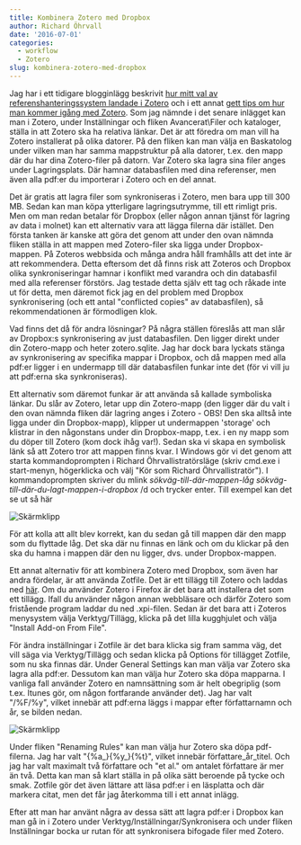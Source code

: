```yaml
---
title: Kombinera Zotero med Dropbox
author: Richard Öhrvall
date: '2016-07-01'
categories:
  - workflow
  - Zotero
slug: kombinera-zotero-med-dropbox
---
```


Jag har i ett tidigare blogginlägg beskrivit [hur mitt val av referenshanteringssystem landade i Zotero](https://richardohrvall.rbind.io/2016/04/val-av-referenshanteringssystem-zotero/) och i ett annat [gett tips om hur man kommer igång med Zotero](https://richardohrvall.rbind.io/2016/05/kom-igang-med-zotero/). Som jag nämnde i det senare inlägget kan man i Zotero, under Inställningar och fliken Avancerat\Filer och kataloger, ställa in att Zotero ska ha relativa länkar. Det är att föredra om man vill ha Zotero installerat på olika datorer. På den fliken kan man välja en Baskatolog under vilken man har samma mappstruktur på alla datorer, t.ex. den mapp där du har dina Zotero-filer på datorn. Var Zotero ska lagra sina filer anges under Lagringsplats. Där hamnar databasfilen med dina referenser, men även alla pdf:er du importerar i Zotero och en del annat.

Det är gratis att lagra filer som synkroniseras i Zotero, men bara upp till 300 MB. Sedan kan man köpa ytterligare lagringsutrymme, till ett rimligt pris. Men om man redan betalar för Dropbox (eller någon annan tjänst för lagring av data i molnet) kan ett alternativ vara att lägga filerna där istället. Den första tanken är kanske att göra det genom att under den ovan nämnda fliken ställa in att mappen med Zotero-filer ska ligga under Dropbox-mappen.  På Zoteros webbsida och många andra håll framhålls att det inte är att rekommendera. Detta eftersom det då finns risk att Zoteros och Dropbox olika  synkroniseringar hamnar i konflikt med varandra och din databasfil med alla referenser förstörs. Jag testade detta själv ett tag och råkade inte ut för detta, men däremot fick jag en del problem med Dropbox synkronisering (och ett antal "conflicted copies" av databasfilen), så rekommendationen är förmodligen klok.

Vad finns det då för andra lösningar? På några ställen föreslås att man slår av Dropbox:s synkronisering av just databasfilen. Den ligger direkt under din Zotero-mapp och heter zotero.sqlite. Jag har dock bara lyckats stänga av synkronisering av specifika mappar i Dropbox, och då mappen med alla pdf:er ligger i en undermapp till där databasfilen funkar inte det (för vi vill ju att pdf:erna ska synkroniseras).

Ett alternativ som däremot funkar är att använda så kallade symboliska länkar. Du slår av Zotero, letar upp din Zotero-mapp (den ligger där du valt i den ovan nämnda fliken där lagring anges i Zotero - OBS! Den ska alltså inte ligga under din Dropbox-mapp), klipper ut undermappen 'storage' och klistrar in den någonstans under din Dropbox-mapp, t.ex. i en ny mapp som du döper till Zotero (kom dock ihåg var!). Sedan ska vi skapa en symbolisk länk så att Zotero tror att mappen finns kvar. I Windows gör vi det genom att starta kommandoprompten i Richard Öhrvallistratörsläge (skriv cmd.exe i start-menyn, högerklicka och välj "Kör som Richard Öhrvallistratör"). I kommandoprompten skriver du  mlink _sökväg-till-där-mappen-låg_ _sökväg-till-där-du-lagt-mappen-i-dropbox_  /d och trycker enter. Till exempel kan det se ut så här

![Skärmklipp](/img/wp/Skärmklipp-3.png)

För att kolla att allt blev korrekt, kan du sedan gå till mappen där den mapp som du flyttade låg. Det ska där nu finnas en länk och om du klickar på den ska du hamna i mappen där den nu ligger, dvs. under Dropbox-mappen.

Ett annat alternativ för att kombinera Zotero med Dropbox, som även har andra fördelar, är att använda Zotfile. Det är ett tillägg till Zotero och laddas ned [här](http://zotfile.com/#install-zotfile). Om du använder Zotero i Firefox är det bara att installera det som ett tillägg. Ifall du använder någon annan webbläsare och därför Zotero som fristående program laddar du ned .xpi-filen. Sedan är det bara att i Zoteros menysystem välja Verktyg/Tillägg, klicka på det lilla kugghjulet och välja "Install Add-on From File".

För ändra inställningar i Zotfile är det bara klicka sig fram samma väg, det vill säga via Verktyg/Tillägg och sedan klicka på Options för tillägget Zotfile, som nu ska finnas där.  Under General Settings kan man välja var Zotero ska lagra alla pdf:er.  Dessutom kan man välja hur Zotero ska döpa mapparna. I vanliga fall använder Zotero en namnsättning som är helt obegriplig (som t.ex. Itunes gör, om någon fortfarande använder det).  Jag har valt "/%F/%y", vilket innebär att pdf:erna läggs i mappar efter författarnamn och år, se bilden nedan.

![Skärmklipp](/img/wp/Skärmklipp-4.png)

Under fliken "Renaming Rules" kan man välja hur Zotero ska döpa pdf-filerna. Jag har valt "{%a_}{%y_}{%t}", vilket innebär författare_år_titel. Och jag har valt maximalt två författare och "et al." om antalet författare är mer än två. Detta kan man så klart ställa in på olika sätt beroende på tycke och smak.  Zotfile gör det även lättare att läsa pdf:er i en läsplatta och där markera citat, men det får jag återkomma till i ett annat inlägg.

Efter att man har använt några av dessa sätt att lagra pdf:er i Dropbox kan man gå in i Zotero under Verktyg/Inställningar/Synkronisera och under fliken Inställningar bocka ur rutan för att synkronisera bifogade filer med Zotero.
